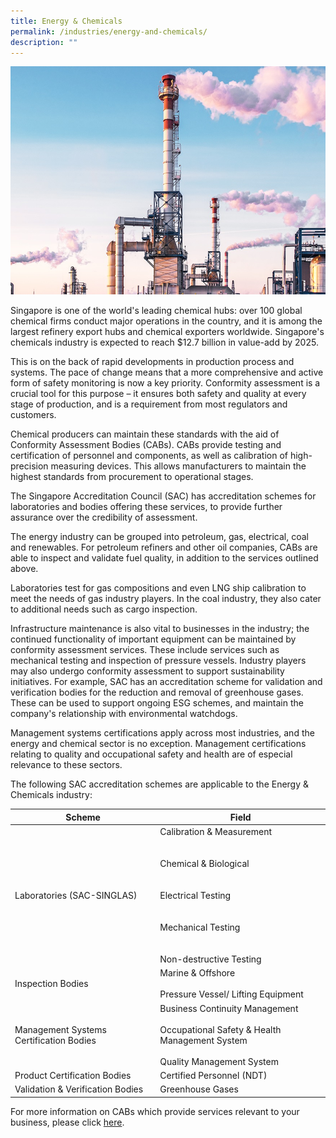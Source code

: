 ```yaml
---
title: Energy & Chemicals
permalink: /industries/energy-and-chemicals/
description: ""
---
```

![Energy &amp; Chemicals](/images/industries/energy-and-chemicals.jpg)

Singapore is one of the world's leading chemical hubs: over 100 global chemical firms conduct major operations in the country, and it is among the largest refinery export hubs and chemical exporters worldwide. Singapore's chemicals industry is expected to reach $12.7 billion in value-add by 2025.

This is on the back of rapid developments in production process and systems. The pace of change means that a more comprehensive and active form of safety monitoring is now a key priority. Conformity assessment is a crucial tool for this purpose – it ensures both safety and quality at every stage of production, and is a requirement from most regulators and customers.

Chemical producers can maintain these standards with the aid of Conformity Assessment Bodies (CABs). CABs provide testing and certification of personnel and components, as well as calibration of high-precision measuring devices. This allows manufacturers to maintain the highest standards from procurement to operational stages.

The Singapore Accreditation Council (SAC) has accreditation schemes for laboratories and bodies offering these services, to provide further assurance over the credibility of assessment.

The energy industry can be grouped into petroleum, gas, electrical, coal and renewables. For petroleum refiners and other oil companies, CABs are able to inspect and validate fuel quality, in addition to the services outlined above.

Laboratories test for gas compositions and even LNG ship calibration to meet the needs of gas industry players. In the coal industry, they also cater to additional needs such as cargo inspection.

Infrastructure maintenance is also vital to businesses in the industry; the continued functionality of important equipment can be maintained by conformity assessment services. These include services such as mechanical testing and inspection of pressure vessels.
Industry players may also undergo conformity assessment to support sustainability initiatives. For example, SAC has an accreditation scheme for validation and verification bodies for the reduction and removal of greenhouse gases. These can be used to support ongoing ESG schemes, and maintain the company's relationship with environmental watchdogs.

Management systems certifications apply across most industries, and the energy and chemical sector is no exception. Management certifications relating to quality and occupational safety and health are of especial relevance to these sectors.

The following SAC accreditation schemes are applicable to the Energy &amp; Chemicals industry:

<table>
<thead>
  <tr>
    <th>Scheme</th>
    <th>Field</th>
  </tr>
</thead>
<tbody>
  <tr>
    <td>Laboratories (SAC-SINGLAS)</td>
    <td>Calibration &amp; Measurement<br><br><br>Chemical &amp; Biological<br><br><br>Electrical Testing<br><br><br>Mechanical Testing<br><br><br>Non-destructive Testing</td>
  </tr>
  <tr>
    <td>Inspection Bodies</td>
    <td>Marine &amp; Offshore<br><br>Pressure Vessel/ Lifting Equipment</td>
  </tr>
  <tr>
    <td>Management Systems Certification Bodies</td>
    <td>Business Continuity Management<br><br>Occupational Safety &amp; Health Management System<br><br>Quality Management System</td>
  </tr>
  <tr>
    <td>Product Certification Bodies</td>
    <td>Certified Personnel (NDT)</td>
  </tr>
  <tr>
    <td>Validation &amp; Verification Bodies</td>
    <td>Greenhouse Gases</td>
  </tr>
</tbody>
</table>

For more information on CABs which provide services relevant to your business, please click [here](/services/accreditation-services).
